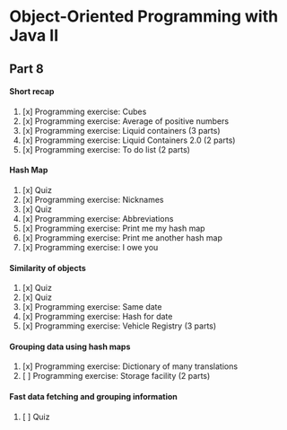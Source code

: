 # Object-Oriented Programming with Java II

## Part 8

#### Short recap

1. [x] Programming exercise: Cubes
2. [x] Programming exercise: Average of positive numbers
3. [x] Programming exercise: Liquid containers (3 parts)
4. [x] Programming exercise: Liquid Containers 2.0 (2 parts)
5. [x] Programming exercise: To do list (2 parts)

#### Hash Map

1. [x] Quiz
2. [x] Programming exercise: Nicknames
3. [x] Quiz
4. [x] Programming exercise: Abbreviations
5. [x] Programming exercise: Print me my hash map
6. [x] Programming exercise: Print me another hash map
7. [x] Programming exercise: I owe you

#### Similarity of objects

1. [x] Quiz
2. [x] Quiz
3. [x] Programming exercise: Same date
4. [x] Programming exercise: Hash for date
5. [x] Programming exercise: Vehicle Registry (3 parts)

#### Grouping data using hash maps

1. [x] Programming exercise: Dictionary of many translations
2. [ ] Programming exercise: Storage facility (2 parts)

#### Fast data fetching and grouping information

1. [ ] Quiz
